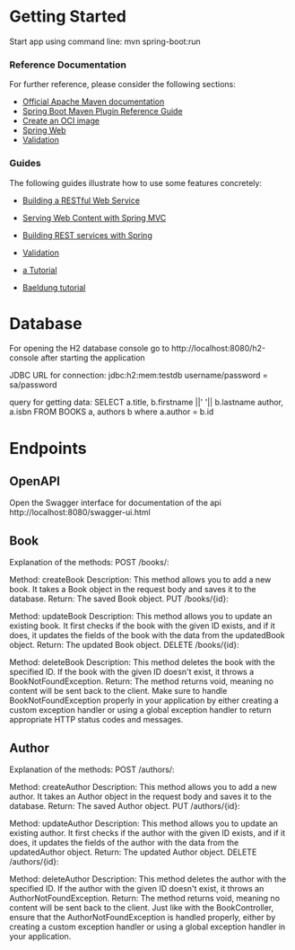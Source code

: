 # Getting Started

Start app using command line: mvn spring-boot:run

### Reference Documentation
For further reference, please consider the following sections:

* [Official Apache Maven documentation](https://maven.apache.org/guides/index.html)
* [Spring Boot Maven Plugin Reference Guide](https://docs.spring.io/spring-boot/docs/2.7.5/maven-plugin/reference/html/)
* [Create an OCI image](https://docs.spring.io/spring-boot/docs/2.7.5/maven-plugin/reference/html/#build-image)
* [Spring Web](https://docs.spring.io/spring-boot/docs/2.7.5/reference/htmlsingle/#web)
* [Validation](https://docs.spring.io/spring-boot/docs/2.7.5/reference/htmlsingle/#io.validation)

### Guides
The following guides illustrate how to use some features concretely:

* [Building a RESTful Web Service](https://spring.io/guides/gs/rest-service/)
* [Serving Web Content with Spring MVC](https://spring.io/guides/gs/serving-web-content/)
* [Building REST services with Spring](https://spring.io/guides/tutorials/rest/)
* [Validation](https://spring.io/guides/gs/validating-form-input/)

* [a Tutorial](https://spring.io/guides/gs/spring-boot/)
* [Baeldung tutorial](https://www.baeldung.com/spring-boot-h2-database)

# Database

For opening the H2 database console go to  http://localhost:8080/h2-console after starting the application

JDBC URL for connection: jdbc:h2:mem:testdb
username/password = sa/password

query for getting data:
SELECT a.title, b.firstname ||' '|| b.lastname author, a.isbn FROM
BOOKS a, authors b
where a.author = b.id

# Endpoints
## OpenAPI
Open the Swagger interface for documentation of the api
http://localhost:8080/swagger-ui.html

## Book

Explanation of the methods:
POST /books/:

Method: createBook
Description: This method allows you to add a new book. It takes a Book object in the request body and saves it to the database.
Return: The saved Book object.
PUT /books/{id}:

Method: updateBook
Description: This method allows you to update an existing book. It first checks if the book with the given ID exists, and if it does, it updates the fields of the book with the data from the updatedBook object.
Return: The updated Book object.
DELETE /books/{id}:

Method: deleteBook
Description: This method deletes the book with the specified ID. If the book with the given ID doesn't exist, it throws a BookNotFoundException.
Return: The method returns void, meaning no content will be sent back to the client.
Make sure to handle BookNotFoundException properly in your application by either creating a custom exception handler or using a global exception handler to return appropriate HTTP status codes and messages.

## Author

Explanation of the methods:
POST /authors/:

Method: createAuthor
Description: This method allows you to add a new author. It takes an Author object in the request body and saves it to the database.
Return: The saved Author object.
PUT /authors/{id}:

Method: updateAuthor
Description: This method allows you to update an existing author. It first checks if the author with the given ID exists, and if it does, it updates the fields of the author with the data from the updatedAuthor object.
Return: The updated Author object.
DELETE /authors/{id}:

Method: deleteAuthor
Description: This method deletes the author with the specified ID. If the author with the given ID doesn't exist, it throws an AuthorNotFoundException.
Return: The method returns void, meaning no content will be sent back to the client.
Just like with the BookController, ensure that the AuthorNotFoundException is handled properly, either by creating a custom exception handler or using a global exception handler in your application.

